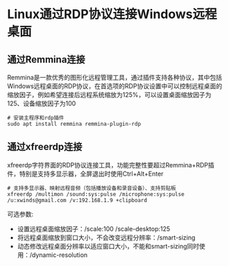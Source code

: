 # Linux通过RDP协议连接Windows远程桌面

## 通过Remmina连接

Remmina是一款优秀的图形化远程管理工具，通过插件支持各种协议，其中包括Windows远程桌面的RDP协议，在首选项的RDP协议设置中可以控制远程桌面的缩放因子，例如希望连接后远程系统缩放为125%，可以设置桌面缩放因子为125、设备缩放因子为100

```shell
# 安装主程序和rdp插件
sudo apt install remmina remmina-plugin-rdp
```

## 通过xfreerdp连接

xfreerdp字符界面的RDP协议连接工具，功能完整性要超过Remmina+RDP插件，特别是支持多显示器，全屏退出时使用Ctrl+Alt+Enter

```shell
# 支持多显示器、映射远程音频（包括播放设备和录音设备）、支持剪贴板
xfreerdp /multimon /sound:sys:pulse /microphone:sys:pulse /u:xwinds@gmail.com /v:192.168.1.9 +clipboard
```

可选参数:

* 设置远程桌面缩放因子：/scale:100 /scale-desktop:125
* 将远程桌面缩放到窗口大小，不会改变远程分辨率：/smart-sizing
* 动态修改远程桌面分辨率以适应窗口大小，不能和smart-sizing同时使用：/dynamic-resolution
